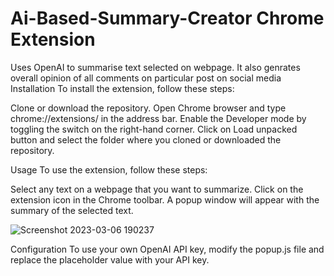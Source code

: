# Ai-Based-Summary-Creator Chrome Extension
Uses OpenAI to summarise text selected on webpage. It also genrates overall opinion of all comments on particular post on social media
Installation
To install the extension, follow these steps:

Clone or download the repository.
Open Chrome browser and type chrome://extensions/ in the address bar.
Enable the Developer mode by toggling the switch on the right-hand corner.
Click on Load unpacked button and select the folder where you cloned or downloaded the repository.

Usage
To use the extension, follow these steps:

Select any text on a webpage that you want to summarize.
Click on the extension icon in the Chrome toolbar.
A popup window will appear with the summary of the selected text.

![Screenshot 2023-03-06 190237](https://user-images.githubusercontent.com/102845667/223125898-3ef73a59-8e1f-4c40-a24f-f0c411097e36.png)


Configuration
To use your own OpenAI API key, modify the popup.js file and replace the placeholder value with your API key.
